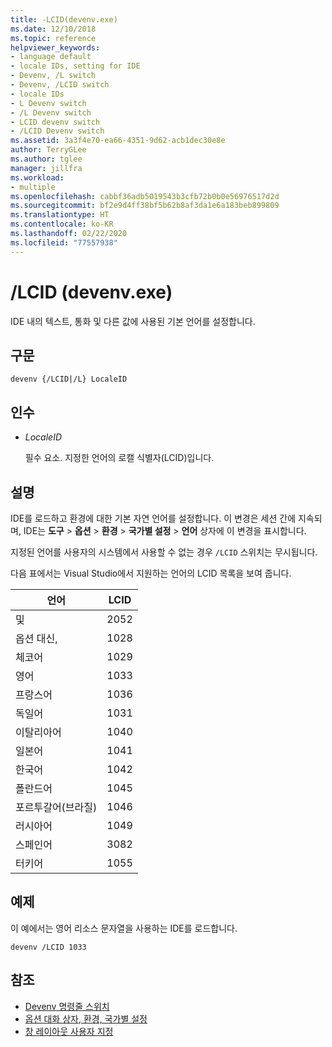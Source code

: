 ```yaml
---
title: -LCID(devenv.exe)
ms.date: 12/10/2018
ms.topic: reference
helpviewer_keywords:
- language default
- locale IDs, setting for IDE
- Devenv, /L switch
- Devenv, /LCID switch
- locale IDs
- L Devenv switch
- /L Devenv switch
- LCID devenv switch
- /LCID Devenv switch
ms.assetid: 3a3f4e70-ea66-4351-9d62-acb1dec30e8e
author: TerryGLee
ms.author: tglee
manager: jillfra
ms.workload:
- multiple
ms.openlocfilehash: cabbf36adb5019543b3cfb72b0b0e56976517d2d
ms.sourcegitcommit: bf2e9d4ff38bf5b62b8af3da1e6a183beb899809
ms.translationtype: HT
ms.contentlocale: ko-KR
ms.lasthandoff: 02/22/2020
ms.locfileid: "77557938"
---
```

# <a name="lcid-devenvexe"></a>/LCID (devenv.exe)

IDE 내의 텍스트, 통화 및 다른 값에 사용된 기본 언어를 설정합니다.

## <a name="syntax"></a>구문

```shell
devenv {/LCID|/L} LocaleID
```

## <a name="arguments"></a>인수

- *LocaleID*

  필수 요소. 지정한 언어의 로캘 식별자(LCID)입니다.

## <a name="remarks"></a>설명

IDE를 로드하고 환경에 대한 기본 자연 언어를 설정합니다. 이 변경은 세션 간에 지속되며, IDE는 **도구** > **옵션** > **환경** > **국가별 설정** > **언어** 상자에 이 변경을 표시합니다.

지정된 언어를 사용자의 시스템에서 사용할 수 없는 경우 `/LCID` 스위치는 무시됩니다.

다음 표에서는 Visual Studio에서 지원하는 언어의 LCID 목록을 보여 줍니다.

|언어|LCID|
|--------------|----------|
|및|2052|
|옵션 대신,|1028|
|체코어|1029|
|영어|1033|
|프랑스어|1036|
|독일어|1031|
|이탈리아어|1040|
|일본어|1041|
|한국어|1042|
|폴란드어|1045|
|포르투갈어(브라질)|1046|
|러시아어|1049|
|스페인어|3082|
|터키어|1055

## <a name="example"></a>예제

이 예에서는 영어 리소스 문자열을 사용하는 IDE를 로드합니다.

```shell
devenv /LCID 1033
```

## <a name="see-also"></a>참조

- [Devenv 명령줄 스위치](../../ide/reference/devenv-command-line-switches.md)
- [옵션 대화 상자, 환경, 국가별 설정](../../ide/reference/international-settings-environment-options-dialog-box.md)
- [창 레이아웃 사용자 지정](../../ide/customizing-window-layouts-in-visual-studio.md)
